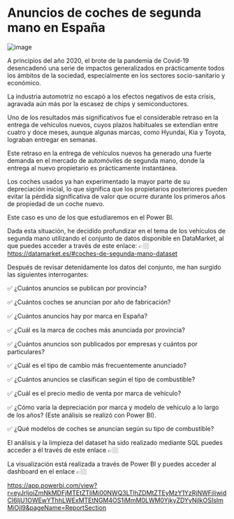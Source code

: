 # Anuncios de coches de segunda mano en España

![image](https://github.com/datacanovas/SQL-Projects/assets/157279064/c089fdd3-8df7-490b-a114-a822cfb12d94)


A principios del año 2020, el brote de la pandemia de Covid-19 desencadenó una serie de impactos generalizados en prácticamente todos los ámbitos de la sociedad, especialmente en los sectores socio-sanitario y económico. 

La industria automotriz no escapó a los efectos negativos de esta crisis, agravada aún más por la escasez de chips y semiconductores.

Uno de los resultados más significativos fue el considerable retraso en la entrega de vehículos nuevos, cuyos plazos habituales se extendían entre cuatro y doce meses, aunque algunas marcas, como Hyundai, Kia y Toyota, lograban entregar en semanas.

Este retraso en la entrega de vehículos nuevos ha generado una fuerte demanda en el mercado de automóviles de segunda mano, donde la entrega al nuevo propietario es prácticamente instantánea.

Los coches usados ya han experimentado la mayor parte de su depreciación inicial, lo que significa que los propietarios posteriores pueden evitar la pérdida significativa de valor que ocurre durante los primeros años de propiedad de un coche nuevo. 

Este caso es uno de los que estudiaremos en el Power BI.

Dada esta situación, he decidido profundizar en el tema de los vehículos de segunda mano utilizando el conjunto de datos disponible en DataMarket, al que puedes acceder a través de este enlace: 👉🏼 https://datamarket.es/#coches-de-segunda-mano-dataset

Después de revisar detenidamente los datos del conjunto, me han surgido las siguientes interrogantes:

✅ ¿Cuántos anuncios se publican por provincia?

✅ ¿Cuántos coches se anuncian por año de fabricación?

✅ ¿Cuántos anuncios hay por marca en España?

✅ ¿Cuál es la marca de coches más anunciada por provincia?

✅ ¿Cuántos anuncios son publicados por empresas y cuántos por particulares?

✅ ¿Cuál es el tipo de cambio más frecuentemente anunciado?

✅ ¿Cuántos anuncios se clasifican según el tipo de combustible?

✅ ¿Cuál es el precio medio de venta por marca de vehículo?

✅ ¿Cómo varía la depreciación por marca y modelo de vehículo a lo largo de los años? (Este análisis se realizó con Power BI).

✅ ¿Qué modelos de coches se anuncian según su tipo de combustible?


El análisis y la limpieza del dataset ha sido realizado mediante SQL puedes acceder a él través de este enlace 👉🏼



La visualización está realizada a través de Power BI y puedes acceder al dashboard en el enlace 👉🏼

https://app.powerbi.com/view?r=eyJrIjoiZmNkMDFjMTEtZTliMi00NWQ3LTlhZDMtZTEyMzY1YzRjNWFiIiwidCI6IjU1OWEwYThhLWExMTEtNGM4OS1iMmM0LWM0YjkyZDYyNjlkOSIsImMiOjl9&pageName=ReportSection

